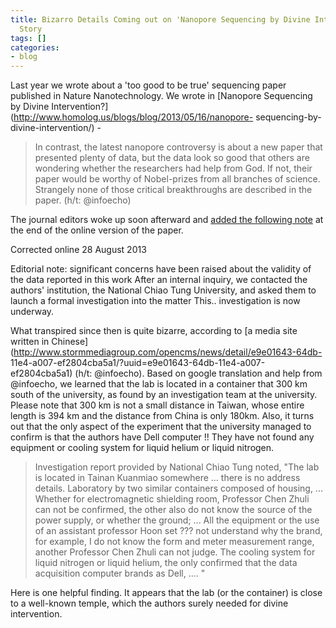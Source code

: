 ```yaml
---
title: Bizarro Details Coming out on 'Nanopore Sequencing by Divine Intervention'
  Story
tags: []
categories:
- blog
---
```

Last year we wrote about a 'too good to be true' sequencing paper published in
Nature Nanotechnology. We wrote in [Nanopore Sequencing by Divine
Intervention?](http://www.homolog.us/blogs/blog/2013/05/16/nanopore-
sequencing-by-divine-intervention/) \-
<!--more-->

> In contrast, the latest nanopore controversy is about a new paper that
presented plenty of data, but the data look so good that others are wondering
whether the researchers had help from God. If not, their paper would be worthy
of Nobel-prizes from all branches of science. Strangely none of those critical
breakthroughs are described in the paper. (h/t: @infoecho)

The journal editors woke up soon afterward and [added the following
note](http://www.nature.com/nnano/journal/v8/n6/full/nnano.2013.71.html) at
the end of the online version of the paper.

>

Corrected online 28 August 2013

Editorial note: significant concerns have been raised about the validity of
the data reported in this work After an internal inquiry, we contacted the
authors' institution, the National Chiao Tung University, and asked them to
launch a formal investigation into the matter This.. investigation is now
underway.

What transpired since then is quite bizarre, according to [a media site
written in
Chinese](http://www.stormmediagroup.com/opencms/news/detail/e9e01643-64db-
11e4-a007-ef2804cba5a1/?uuid=e9e01643-64db-11e4-a007-ef2804cba5a1) (h/t:
@infoecho). Based on google translation and help from @infoecho, we learned
that the lab is located in a container that 300 km south of the university, as
found by an investigation team at the university. Please note that 300 km is
not a small distance in Taiwan, whose entire length is 394 km and the distance
from China is only 180km. Also, it turns out that the only aspect of the
experiment that the university managed to confirm is that the authors have
Dell computer !! They have not found any equipment or cooling system for
liquid helium or liquid nitrogen.

> Investigation report provided by National Chiao Tung noted, "The lab is
located in Tainan Kuanmiao somewhere ... there is no address details.
Laboratory by two similar containers composed of housing, ... Whether for
electromagnetic shielding room, Professor Chen Zhuli can not be confirmed, the
other also do not know the source of the power supply, or whether the ground;
... All the equipment or the use of an assistant professor Hoon set ??? not
understand why the brand, for example, I do not know the form and meter
measurement range, another Professor Chen Zhuli can not judge. The cooling
system for liquid nitrogen or liquid helium, the only confirmed that the data
acquisition computer brands as Dell, .... "

Here is one helpful finding. It appears that the lab (or the container) is
close to a well-known temple, which the authors surely needed for divine
intervention.


